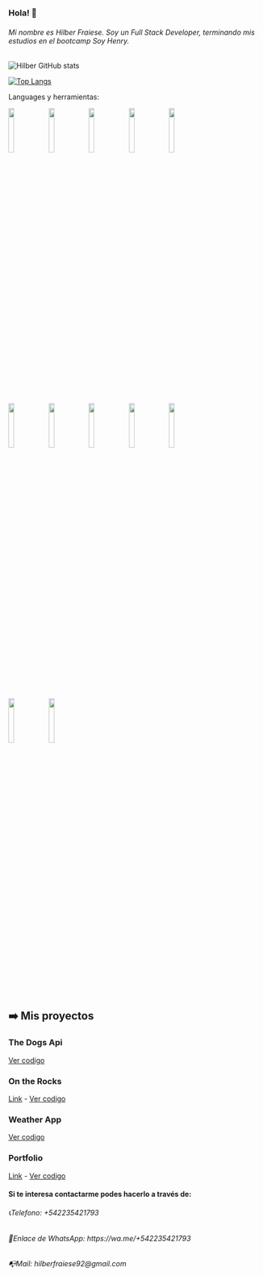 ### Hola! 👋
<h6> Mi nombre es Hilber Fraiese. Soy un Full Stack Developer, terminando mis estudios en el bootcamp Soy Henry.</h6>

![Hilber GitHub stats](https://github-readme-stats.vercel.app/api?username=hilberfraiese)

[![Top Langs](https://github-readme-stats.vercel.app/api/top-langs/?username=hilberfraiese&layout=compact)](https://github.com/anuraghazra/github-readme-stats)

Languages y herramientas:

<p>
  <code><img width="15%" heigth="100px" src="https://cobaltoconsulting.com/wp-content/uploads/2019/09/javascript-logo.png"></code>
  <code><img width="15%" heigth="100px" src="https://programacion.net/files/article/article_02169_.jpg"></code>
  <code><img width="15%"heigth="100px" src="https://disenowebakus.net/imagenes/articulos/html5.jpg"></code>
  <code><img width="15%" heigth="100px" src="https://blog.wildix.com/wp-content/uploads/2020/06/react-logo.jpg"></code>
  <code><img width="15%" heigth="100px" src="https://dineroclub.net/wp-content/uploads/2021/02/REDUX.png"></code>
   <br />
  <code><img width="15%" heigth="100px" src="https://upload.wikimedia.org/wikipedia/commons/thumb/e/e0/Git-logo.svg/1280px-Git-logo.svg.png"></code>
  <code><img width="15%"heigth="100px" src="https://training.techtalkthai.com/wp-content/uploads/2020/11/nodejs_logo_banner_01-600x314-1.png"></code>
  <code><img width="15%" heigth="100px" src="https://miro.medium.com/max/766/1*uPL1uCtLBRSk6akPL2hNzg.jpeg"></code>
  <code><img width="15%" heigth="10opx" src="https://alvaroperdiz.com/images/headers/postgresql.png"></code>
  <code><img width="15%"  heigth="100px" src="https://i.blogs.es/91493f/sequelize/1366_2000.png"></code>
  <br />
  <code><img  width="15%"  heigth="100px" src="https://i.imgur.com/DRUiMyM.png"></code>
  <code><img  width="15%"  heigth="100px" src="https://developers.pendo.io/wp-content/uploads/2020/11/react-native.png"></code>

  <br />
</p>


## :arrow_right: Mis proyectos


<h3> The Dogs Api </h3> <a href="https://github.com/Hilberfraiese/Dogs-App" target="_blank">Ver codigo</a>

<h3> On the Rocks </h3> 
<a href="https://on-the-rocks-orcin.vercel.app/" target="_blank">Link</a>
<a>-</a>
<a href="https://github.com/Iron-Liver/On-The-Rocks" target="_blank">Ver codigo</a>

<h3> Weather App </h3> <a href="https://github.com/Hilberfraiese/WeatherApp" target="_blank">Ver codigo</a>

<h3> Portfolio </h3>  
<a href="hilber-fraiese.vecerl.app" target="_blank">Link</a>
<a>-</a>
<a href="https://github.com/Hilberfraiese/WeatherApp" target="_blank">Ver codigo</a>

<!--
**Hilberfraiese/hilberfraiese** is a ✨ _special_ ✨ repository because its `README.md` (this file) appears on your GitHub profile.

Here are some ideas to get you started:

- 🔭 I’m currently working on ...
- 🌱 I’m currently learning ...
- 👯 I’m looking to collaborate on ...
- 🤔 I’m looking for help with ...
- 💬 Ask me about ...
- 📫 How to reach me: ...
- 😄 Pronouns: ...
- ⚡ Fun fact: ...
-->



<h4>Si te interesa contactarme podes hacerlo a través de:</h4>
<h6>📞Telefono: +542235421793</h6>
<h6>📱Enlace de WhatsApp: https://wa.me/+542235421793</h6>
<h6>📭Mail: hilberfraiese92@gmail.com</h6>

